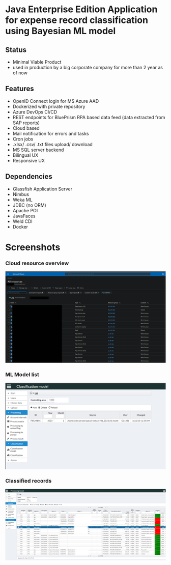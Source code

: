 # Java Enterprise Edition Application for expense record classification using Bayesian ML model

## Status
- Minimal Viable Product
- used in production by a big corporate company for more than 2 year as of now

## Features
- OpenID Connect login for MS Azure AAD
- Dockerized with private repository
- Azure DevOps CI/CD
- REST endpoints for BluePrism RPA based data feed (data extracted from SAP reports)
- Cloud based
- Mail notification for errors and tasks
- Cron jobs
- .xlsx/ .csv/ .txt files upload/ download
- MS SQL server backend
- Bilingual UX
- Responsive UX

## Dependencies
- Glassfish Application Server
- Nimbus
- Weka ML
- JDBC (no ORM)
- Apache POI
- JavaFaces
- Weld CDI
- Docker

# Screenshots

### Cloud resource overview
![azure resources](./screenshots/azure-resources.png)

### ML Model list
![ML model list](./screenshots/opexal_1.png)

### Classified records
![classified records](./screenshots/opexal_2.png)